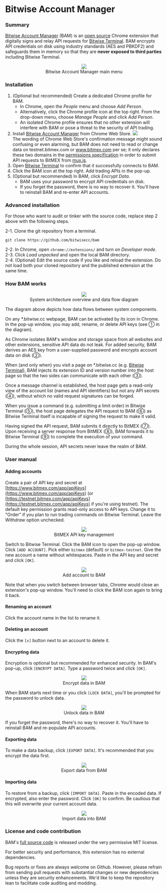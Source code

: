 # Bitwise Account Manager

### Summary

[Bitwise Account Manager](https://chrome.google.com/webstore/detail/bitwise-account-manager/jabblapkdcnmghnafipabnfkhoieiage) (BAM) is an [open source](https://github.com/bitwisecc/bam) Chrome extension that digitally signs and relay API requests for [Bitwise Terminal](https://www.bitwise.cc/terminal/).
BAM encrypts API credentials on disk using industry standards (AES and PBKDF2) and safeguards them in memory so that they are **never exposed to third parties** including Bitwise Terminal.

<p align="center">
  <img src="https://github.com/bitwisecc/bam/raw/master/images/bam-main-menu.png"><br/>
  Bitwise Account Manager main menu
</p>

### Installation

1. (Optional but recommended) Create a dedicated Chrome profile for BAM.
    * In Chrome, open the *People* menu and choose *Add Person*.
    * Alternatively, click the Chrome profile icon at the top right. From the drop-down menu, choose *Manage People* and click *Add Person*.
    * An isolated Chrome profile ensures that no other extension will interfere with BAM or pose a threat to the security of API trading.
2. Install [Bitwise Account Manager](https://chrome.google.com/webstore/detail/bitwise-account-manager/jabblapkdcnmghnafipabnfkhoieiage) from Chrome Web Store.
  <img src="https://github.com/bitwisecc/bam/raw/master/images/bam-web-store-confirmation.png"><br/>
The wording of Chrome Web Store's confirmation message might sound confusing or even alarming, but BAM does not need to read or change data on testnet.bitmex.com or www.bitmex.com per se; it only declares these two domains in the [permissions specification](https://github.com/bitwisecc/bam/blob/master/chrome-extension/manifest.json) in order to submit API requests to BitMEX from [mux.js](https://github.com/bitwisecc/bam/blob/master/chrome-extension/mux.js).
3. Open [Bitwise Terminal](https://terminal.bitwise.cc/) to confirm that it successfully connects to BAM.
4. Click the BAM icon at the top right. Add trading APIs in the pop-up.
5. (Optional but recommended) In BAM, click *Encrypt Data*.
    * BAM uses your password to encrypt API credentials on disk.
    * If you forget the password, there is no way to recover it. You'll have to reinstall BAM and re-enter API accounts.

### Advanced installation

For those who want to audit or tinker with the source code, replace step 2 above with the following steps.

2-1. Clone the git repository from a terminal.
<pre><code>git clone https://github.com/bitwisecc/bam</code></pre>
2-2. In Chrome, open <code>chrome://extensions/</code> and turn on *Developer mode*.<br/>
2-3. Click *Load unpacked* and open the local BAM directory.<br/>
2-4. (Optional) Edit the source code if you like and reload the extension. Do not load both your cloned repository and the published extension at the same time.

### How BAM works

<p align="center">
  <img src="https://github.com/bitwisecc/bam/raw/master/images/bam-diagram.png"><br/>
  System architecture overview and data flow diagram
</p>

The diagram above depicts how data flows between system components.

On any *.bitwise.cc webpage, BAM can be activated by its icon in Chrome.
In the pop-up window, you may add, rename, or delete API keys (see ① in the diagram).

As Chrome isolates BAM's window and storage space from all websites and other extensions, sensitive API data do not leak.
For added security, BAM derives an AES key from a user-supplied password and encrypts account data on disk (②).

When (and only when) you visit a page on *.bitwise.cc (e.g. [Bitwise Terminal](https://terminal.bitwise.cc/)), BAM injects its extension ID and version number into the host page so that the two sides can communicate with each other (③).

Once a message channel is established, the host page gets a read-only view of the account list (names and API identifiers) but not any API secrets (④), without which no valid request signatures can be forged.

When you issue a command (e.g. submitting a limit order) in Bitwise Terminal (⑤), the host page delegates the API request to BAM (⑥) as Bitwise Terminal itself is incapable of signing the request to make it valid.

Having signed the API request, BAM submits it directly to BitMEX (⑦).
Upon receiving a server response from BitMEX (⑧), BAM forwards it to Bitwise Terminal (⑨) to complete the execution of your command.

During the whole session, API secrets never leave the realm of BAM.

### User manual

#### Adding accounts
Create a pair of API key and secret at
[https://www.bitmex.com/app/apiKeys](https://www.bitmex.com/app/apiKeys) (or
[https://testnet.bitmex.com/app/apiKeys](https://testnet.bitmex.com/app/apiKeys) if you're using testnet).
The default key permission grants read-only access to API keys.
Change it to "Order" if you plan to run trading commands on Bitwise Terminal.
Leave the *Withdraw* option unchecked.

<p align="center">
  <img src="https://github.com/bitwisecc/bam/raw/master/images/bitmex-api-management.png"><br/>
  BitMEX API key management
</p>

Switch to Bitwise Terminal.
Click the BAM icon to open the pop-up window.
Click <code>[ADD ACCOUNT]</code>.
Pick either <code>bitmex</code> (default) or <code>bitmex-testnet</code>.
Give the new account a name without whitespaces.
Paste in the API key and secret and click <code>[OK]</code>.

<p align="center">
  <img src="https://github.com/bitwisecc/bam/raw/master/images/bam-add-account.png"><br/>
  Add account to BAM
</p>

Note that when you switch between browser tabs, Chrome would close an extension's pop-up window.
You'll need to click the BAM icon again to bring it back.

#### Renaming an account

Click the account name in the list to rename it.

#### Deleting an account

Click the <code>[x]</code> button next to an account to delete it.

#### Encrypting data

Encryption is optional but recommended for enhanced security.
In BAM's pop-up, click <code>[ENCRYPT DATA]</code>.
Type a password twice and click <code>[OK]</code>.

<p align="center">
  <img src="https://github.com/bitwisecc/bam/raw/master/images/bam-encrypt-data.png"><br/>
  Encrypt data in BAM
</p>

When BAM starts next time or you click <code>[LOCK DATA]</code>,
you'll be prompted for the password to unlock data.

<p align="center">
  <img src="https://github.com/bitwisecc/bam/raw/master/images/bam-unlock-data.png"><br/>
  Unlock data in BAM
</p>

If you forget the password, there's no way to recover it.
You'll have to reinstall BAM and re-populate API accounts.

#### Exporting data

To make a data backup, click <code>[EXPORT DATA]</code>.
It's recommended that you encrypt the data first.

<p align="center">
  <img src="https://github.com/bitwisecc/bam/raw/master/images/bam-export-data.png"><br/>
  Export data from BAM
</p>

#### Importing data

To restore from a backup, click <code>[IMPORT DATA]</code>.
Paste in the encoded data.
If encrypted, also enter the password.
Click <code>[OK]</code> to confirm.
Be cautious that this will overwrite your current account data.

<p align="center">
  <img src="https://github.com/bitwisecc/bam/raw/master/images/bam-import-data.png"><br/>
  Import data into BAM
</p>

### License and code contribution

BAM's [full source code](https://github.com/bitwisecc/bam) is released under the very permissive MIT license.

For better security and performance, this extension has no external dependencies.

Bug reports or fixes are always welcome on Github.
However, please refrain from sending pull requests with substantial changes or new dependencies
unless they are security enhancements.
We'd like to keep the repository lean to facilitate code auditing and modding.
